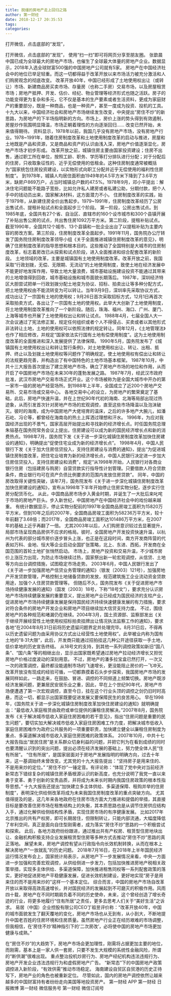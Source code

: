 ```yaml
---
title: 脱缰的房地产走上回归之路
author: 第一财经
date: 2018-12-17 20:35:53
tags: 
categories: 
---
```

打开微信，点击底部的“发现”，
<!-- more -->
打开微信，点击底部的“发现”，
使用“扫一扫”即可将网页分享至朋友圈。
张歆晨
中国已成为全球最大的房地产市场，也催生了全球最大体量的房地产企业。数据显示，2018年入选全球财富500强的中国房地产公司就有5家。
房地产在中国经济社会中的地位已举足轻重。而这一切都得益于改革开放以来市场活力被充分激活和人们购房观念的彻底改变。
改革开放40年，中国已经形成了土地使用权出让（或转让）市场、新建商品房买卖市场、存量房（也称二手房）交易市场，以及房屋租赁市场；房地产抵押、开发、估价、经纪、物业管理等经济形式也随之活跃。房子的功能变得更为复杂和多元，它不仅是基本的生产要素或者生活资料，更成为家庭财产的重要部分，既是一种商品，也是一种资产，甚至一度成为投资、投机的工具。
十九大以来，中国经济社会和房地产市场继续发生改变，中央提出“房住不炒”的新思路，为房地产的下半场指明新的方向。市场上，房价上涨的势头得到有效遏制，房屋炒作氛围明显降温，市场正朝着理性的方向逐渐回归……
改变已然开始，未来值得期待。
资料显示，1978年以前，我国几乎没有房地产市场，没有房地产行业。1978~1991年，随着住房制度改革和土地使用制度改革的启动与推进，房屋和土地既是产品和资源，又是商品和资产的认识由浅入深，房地产价值逐渐显化，房地产市场才初步形成。
改革开放之前，城镇住房主要由国家投资建设；住房不出售，通过职工所在单位，按照工龄、职务、学历等打分排队进行分配；对于分配后的住房，只收取象征性的、近乎无偿使用的低租金。这种住房制度通常被概括为“国家统包住房投资建设，以实物形式向职工分配并近乎无偿使用的福利性住房制度”。
到1978年，城镇人均居住面积由1949年的4.5平方米下降到了3.6平方米，缺房户869万户，占当时城镇总户数的47.5%。1978年9月，邓小平提出：解决住宅问题能不能路子宽些，比如允许私人建房或者私建公助，分期付款，把个人手中的钱动员出来，国家解决材料，这方面潜力不小。
住房制度改革的实践，始于1979年，从新建住房全价出售起步。1979~1991年，住房制度改革经历了公房出售试点、提租补贴试点和全面起步三个阶段。
第一阶段，公房出售试点。到1985年底，全国共有27个省、自治区、直辖市的160个设市城市和300个县镇开展了补贴出售公房的试点，共出售住房1092万平方米。第二阶段，提租补贴试点。截至1990年，全国共12个城市、13个县镇和一批企业出台了以提租补贴为主要内容的房改方案。第三阶段，住房制度改革全面起步。1991年11月，国务院办公厅转发了国务院住房制度改革领导小组《关于全面推进城镇住房制度改革的意见》，明确了住房制度改革的指导思想和根本目的。这些推动了全国特别是大城市的住房制度改革，标志着房改已从探索和试点阶段，进入全面推进和综合配套改革的新阶段。
土地领域的改革，主要是城镇国有土地使用制度改革。改革开放之前，我国采取“行政划拨，无偿、无限期、无流动”的土地使用制度，致使土地在经济发展中不能更好地发挥作用，导致土地大量浪费，城市基础设施建设投资不能通过其带来的土地增值得到回收，城市基础设施和城市面貌长期落后。
1987年，深圳经济特区大胆尝试把单一行政划拨分配土地变为协议、招标、拍卖出让等多种分配方式，把土地使用权由不能流转变为可以转让。当年9月9日，深圳率先采取协议方式，成功出让了一宗国有土地的使用权；9月26日首次采取招标方式，12月1日再首次采取拍卖方式，各出让了一宗国有土地的使用权。此举大大创新了土地使用制度，将土地使用制度改革推向了一个新阶段。随后，珠海、福州、海口、广州、厦门、上海等城市也开展了土地使用权出让和转让试点。
1988年4月，七届全国人大一次会议通过了宪法修正案，规定任何组织或者个人不得侵占、买卖或者以其他形式非法转让土地，土地的使用权可以依照法律的规定转让。同年12月，《土地管理法》也作了相应修改，并规定“国家依法实行国有土地有偿使用制度”。这为土地使用制度改革的全面推进和深入发展提供了法律保障。
1990年5月，国务院发布了《城镇国有土地使用权出让和转让暂行条例》，对土地使用权出让、转让、出租、抵押、终止以及划拨土地使用权等问题作了明确规定。使土地使用权有偿出让和转让的法规更趋完善，并构造出了有中国特色的土地市场基本框架。
1987年10月，中共十三大报告首次提出了建立房地产市场，确立了房地产市场的地位和作用，从而开启了中国房地产市场在未来30年的蓬勃发展之路。
1987年7月，经武汉市政府批准，武汉市房地产交易市场正式开业。这个市场被称为是全国大城市中开办的第一家市一级的房地产经营场所。到1988年上半年，全国成立了近200个房地产交易所、交易市场或交易中心。
各地交易中心的设立，为房地产的繁荣奠定了基础，此后，房地产快速升温，并在上世纪90年代初的海南、北海等局部出现过热迹象，从而引发首次针对房地产市场的宏观调控，直至这些市场降温以及泡沫破灭。彼时的海南，成为中国房地产大佬培育的温床，之后的许多地产大腕儿，如潘石屹、冯仑等，都曾经在海南岛的热土上挥洒过理想和汗水。
1996年，为应对我国经济出现的不景气，国家高层开始提出和寻找新的经济增长点。时任国务院总理朱镕基在国务院常务会议上提出，住房建设可以成为新的国民经济增长点和新的消费热点。1998年7月，国务院下发《关于进一步深化城镇住房制度改革加快住房建设的通知》，明确提出“促使住宅业成为新的经济增长点”。
1998年4月，中国人民银行下发《关于加大住房信贷投入，支持住房建设与消费的通知》，提出“为促进城镇住房制度改革，把住宅业培育为新的经济增长点，中国人民银行决定进一步加大住房信贷投入，支持住房建设和消费”，规定“从1998年开始，人民银行对各商业银行住房（包括建房与购房）自营贷款实行指导性计划管理。只要借款人符合贷款条件，商业银行均可在资产负债比例要求的范围内发放住房贷款”。
同年，中国的房改取得关键性突破，该年7月，国务院发布《关于进一步深化城镇住房制度改革加快住房建设的通知》，宣布从1998年下半年开始停止住房实物分配，逐步实行住房分配货币化。
从此，中国商品房市场步入黄金时期，并诞生了一大批后来叱咤于市场的房地产巨头。步入新世纪，中国房地产在中国经济社会中的戏份越来越重。
有统计数据显示，停止实物分配前的1997年全国商品房竣工面积为15820万平方米，但到10年之后的2007年，全国商品房竣工面积为58236万平方米，较十年前翻了3.68倍；而2017年，全国商品房竣工面积达101486万平方米，在2007年的基础上近乎再翻了一倍。
尤其2003年以后，人们购房意识较过去显著提升，局部市场呈现商品房供不应求的格局。彼时，全国房地产开发投资快速升温，以杭州为代表的部分城市房价逐步冒头上涨，也正是在这段时间，南方开发商阵营的代表如万科、金地、恒大等企业启动全国扩张策略，北上、东进、西拓，开发商在全国范围的首轮土地扩张悄然启动。
市场上，房地产投资和交易升温，不少城市房价上涨压力出现，为防止市场继续过热，国家祭出新一轮宏观调控，从信贷、土地等方向出台调控措施，试图稳定市场走势。
2003年6月，中国人民银行发出了《关于进一步加强房地产信贷业务管理的通知》（银发〔2003〕121号），加强房地产开发贷款管理，严格控制土地储备贷款的发放，规范建筑施工企业流动资金贷款用途，加强个人住房贷款管理等。
但随后不久，国务院发布《关于促进房地产市场持续健康发展的通知》（国发〔2003〕18号，下称“18号文”），要求充分认识房地产市场持续健康发展的重要意义，提出房地产业已经成为国民经济的支柱产业，促进房地产市场持续健康发展是保持国民经济持续快速健康发展的有力措施，要求对符合条件的房地产开发企业和房地产项目继续加大信贷支持力度。
不过，围绕房地产的各种规范和堵漏仍在继续。2004年3月，国土资源部、监察部发出《关于继续开展经营性土地使用权招标拍卖挂牌出让情况执法监察工作的通知》，要求各地“在2004年8月31日前将历史遗留问题界定并处理完毕。8月31日后，不得再以历史遗留问题为由采用协议方式出让经营性土地使用权”。此举被业内称为国有土地的“8·31大限”，此后，开发商只能通过招拍挂这几种公开途径获取一手土地，低价拿地的历史宣告终结。
从18号文的支持，到其他一系列调控政策如新旧“国八条”、“国六条”等的相继出台，显示出国家既希望通过房地产拉动经济增长又担忧房地产价格过度波动的深刻用意。
不过，房地产的潘多拉宝盒已然打开，一次又一次的政策调控，最终都没能遏制市场的飞速增长，更没能阻止房价的一飞冲天。
改革开放没有现成的经验可循，一切都靠摸着石头步步探索，我国房地产市场的发展同样如此，一路走来，在鼓励、冒进、调控的不同频道上频繁切换。房地产既涉经济发展问题，更兼居民安居乐业之重，因此，早在上个世纪90年代，房地产市场便遭遇了第一次宏观调控，直至今日，挂在这个行业头顶的调控之剑仍旧时时高悬，而这一切，都显示出国家既要促进发展又要保障民生的良苦用心。
早在1998年，《国务院关于进一步深化城镇住房制度改革加快住房建设的通知》就明确提出：“最低收入家庭租赁由政府或单位提供的廉租住房解决。”2007年8月，国务院发布《关于解决城市低收入家庭住房困难的若干意见》，指出“住房问题是重要的民生问题”，要切实加大解决城市低收入家庭住房困难工作力度，把解决城市低收入家庭住房困难作为政府公共服务的一项重要职责，加快建立健全以廉租住房制度为重点、多渠道解决城市低收入家庭住房困难的政策体系。
2007年10月，中共十七大报告指出“居民住房”是关系群众切身利益的问题，并把它列为在看到成绩的同时也要清醒认识到的突出问题，提出必须在经济发展的基础上，努力使全体人民“住有所居”。
“住有所居”，是国家层面对于房地产发展指明的明确方向，过去十年来，这一基调始终未曾改变。尤其党的十九大报告提出：“坚持房子是用来住的、不是用来炒的定位。”
“房住不炒”一锤定音。有评论称：“体现了党中央对当前经济新常态下错综复杂的城镇住房矛盾根源认识的新高度，也充分说明了我党一直以来勇于变革、勇于创新的宝贵品质，并将成为未来长时期内我国住房政策的根本性指导思想。”
十九大报告还提出“加快建立多主体供给、多渠道保障、租购并举的住房制度”，表明深化供给侧改革将成为未来我国住房制度改革的重点突破方向。
尤其值得提及的是，这几年来各地政府在住房市场方面大力推进和提倡的举措，其直接目标是要改善住房市场在租售结构上的失衡，其本质思路也是从调节住房供应结构入手，通过化解供给侧结构性矛盾，实现住房市场的有序健康发展。
比如2017年北京推出的共有产权房，即可长期居住，但限制转让，只能内部流通，大幅度降低了牟利空间，真正是面向自住型刚需者，成为落实“房住不炒”思路的一个积极尝试和探索。
此后，各地方政府纷纷跟进，通过推出共有产权房、租赁型住房地块出让、金融机构积极支持企业发展租赁型住房等多种方式去推动“房住不炒”思路的真正落地。
展望未来，房地产调控有望从行政指令向长效机制转换，从而在根本上解决房地产“一放就乱”的历史问题。
2018年7月16日，在2018年上半年国民经济运行情况发布会上，国家统计局表示，从房地产下一步发展情况来看，中央一方面进一步加强和完善宏观调控，从供给侧进一步发力，包括加快推进房地产税相关政策举措，实现多主体供给、多渠道保障，加快推进租售同权等一系列配套政策的落实，更好地促进房地产平稳健康发展，促进长效机制建设，更好地实现“房子是用来住的而不是用来炒的”这样一个基本定位。
综合而言，中国的房地产市场自改革开放以来取得高效高速增长，并对国民经济的发展起到不可磨灭的积极作用。风雨四十载，房地产在不同时期肩负着不同的历史使命，未来，这个曾经创造了增长奇迹的行业，将更多地履行“住有所居”之责任，更多去思考人们关于“美好生活”之诉求。
易居（中国）企业控股有限公司CEO丁祖昱评价称：“改革开放40年，中国的城市面貌发生了翻天覆地的变化，房地产市场也从无到有，从小到大，不断地提升中国老百姓的住房环境和住房质量。虽然房地产行业正在经历艰难的市场调整，但我相信，在‘房住不炒’精神指引下的‘二次房改’，必将使中国的房地产市场更加健康与成熟。”
 
 
在“房住不炒”的大趋势下，房地产市场会更加理性，刚需将占据更加主要的地位，而刚需，基本上是一家人供一套房，只要不发生大规模的系统性金融风险，所谓的“断供潮”很难出现。
重点整治投机炒房行为、房地产经纪机构违法违规行为、房地产开发企业违法违规行为和虚假房地产广告。
“新常态”下的中国房地产政策调控进入新阶段，“有效供需”推动市场稳定。
海南建设自贸区自贸港的历史正待写下，房地产业的角色也被重新定位。
尽管如此，国内的房地产调控依然让越来越多的中国财富持有者纷纷走向美国等地投资房产。
第一财经
APP
第一财经
日报微博
第一财经
微信服务号
第一财经
微信订阅号
